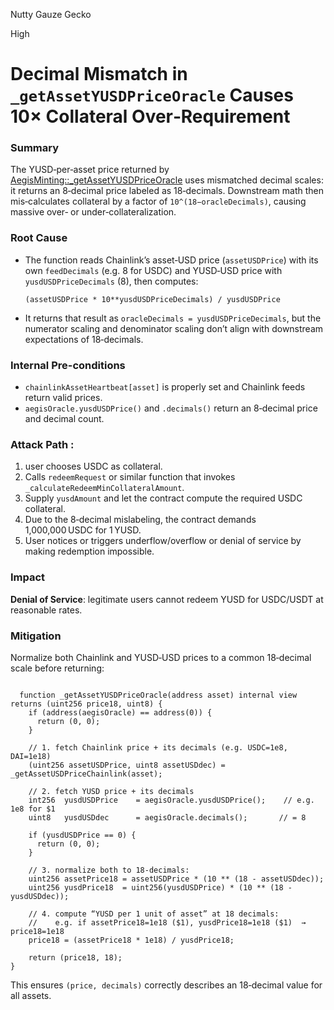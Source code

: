 Nutty Gauze Gecko

High

# Decimal Mismatch in `_getAssetYUSDPriceOracle` Causes 10× Collateral Over‑Requirement

### Summary
The YUSD‐per‐asset price returned by [AegisMinting::_getAssetYUSDPriceOracle](https://github.com/sherlock-audit/2025-04-aegis-op-grant/blob/main/aegis-contracts/contracts/AegisMinting.sol#L817) uses mismatched decimal scales: it returns an 8‑decimal price labeled as 18‑decimals. Downstream math then mis‑calculates collateral by a factor of `10^(18−oracleDecimals)`, causing massive over‑ or under‑collateralization.

### Root Cause
- The function reads Chainlink’s asset‑USD price (`assetUSDPrice`) with its own `feedDecimals` (e.g. 8 for USDC) and YUSD‑USD price with `yusdUSDPriceDecimals` (8), then computes:
  ```solidity
  (assetUSDPrice * 10**yusdUSDPriceDecimals) / yusdUSDPrice
  ```
- It returns that result as `oracleDecimals = yusdUSDPriceDecimals`, but the numerator scaling and denominator scaling don’t align with downstream expectations of 18‑decimals.

### Internal Pre-conditions
- `chainlinkAssetHeartbeat[asset]` is properly set and Chainlink feeds return valid prices.
- `aegisOracle.yusdUSDPrice()` and `.decimals()` return an 8‑decimal price and decimal count.

### Attack Path : 
1. user chooses USDC as collateral.
2. Calls `redeemRequest` or similar function that invokes `_calculateRedeemMinCollateralAmount`.
3. Supply `yusdAmount` and let the contract compute the required USDC collateral.
4. Due to the 8‑decimal mislabeling, the contract demands 1,000,000 USDC for 1 YUSD.
5. User notices or triggers underflow/overflow or denial of service by making redemption impossible.

### Impact
**Denial of Service**: legitimate users cannot redeem YUSD for USDC/USDT at reasonable rates.

### Mitigation
Normalize both Chainlink and YUSD‑USD prices to a common 18‑decimal scale before returning:

```solidity

  function _getAssetYUSDPriceOracle(address asset) internal view returns (uint256 price18, uint8) {
    if (address(aegisOracle) == address(0)) {
      return (0, 0);
    }

    // 1. fetch Chainlink price + its decimals (e.g. USDC=1e8, DAI=1e18)
    (uint256 assetUSDPrice, uint8 assetUSDdec) = _getAssetUSDPriceChainlink(asset);

    // 2. fetch YUSD price + its decimals
    int256  yusdUSDPrice    = aegisOracle.yusdUSDPrice();    // e.g. 1e8 for $1
    uint8   yusdUSDdec      = aegisOracle.decimals();       // = 8

    if (yusdUSDPrice == 0) {
      return (0, 0);
    }

    // 3. normalize both to 18‑decimals:
    uint256 assetPrice18 = assetUSDPrice * (10 ** (18 - assetUSDdec));
    uint256 yusdPrice18  = uint256(yusdUSDPrice) * (10 ** (18 - yusdUSDdec));

    // 4. compute “YUSD per 1 unit of asset” at 18 decimals:
    //    e.g. if assetPrice18=1e18 ($1), yusdPrice18=1e18 ($1)  → price18=1e18
    price18 = (assetPrice18 * 1e18) / yusdPrice18;

    return (price18, 18);
}
```

This ensures `(price, decimals)` correctly describes an 18‑decimal value for all assets.